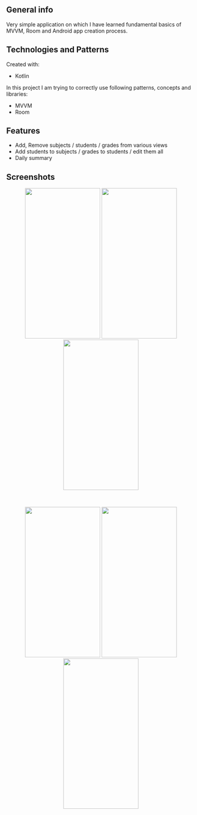 ## General info
Very simple application on which I have learned fundamental basics of MVVM, Room and Android app creation process.
    
## Technologies and Patterns
Created with:
* Kotlin

In this project I am trying to correctly use following patterns, concepts and libraries:
* MVVM
* Room

## Features
* Add, Remove subjects / students / grades from various views
* Add students to subjects / grades to students / edit them all
* Daily summary

## Screenshots

<p align="center">
<img src="https://user-images.githubusercontent.com/52087343/125671117-3c85763d-7b5e-432a-baf0-581307e7c312.png" data-canonical-src="https://gyazo.com/eb5c5741b6a9a16c692170a41a49c858.png" width="200" height="400" />
<img src="https://user-images.githubusercontent.com/52087343/125669026-ab8ef031-5b73-4e51-a6d0-fb67991ef696.jpg" data-canonical-src="https://gyazo.com/eb5c5741b6a9a16c692170a41a49c858.png" width="200" height="400" />
<img src="https://user-images.githubusercontent.com/52087343/125669125-4d775677-a0d2-47f6-bbaa-4972a1389078.jpg" width="200" height="400" />
</p>
&nbsp; &nbsp; &nbsp; &nbsp;
<p align="center">
<img src="https://user-images.githubusercontent.com/52087343/125669020-d85532ae-8323-4255-9638-f7c304a32cfb.jpg" data-canonical-src="https://gyazo.com/eb5c5741b6a9a16c692170a41a49c858.png" width="200" height="400" />
<img src="https://user-images.githubusercontent.com/52087343/125669155-d991e25c-0242-478f-bacb-8f6113ba69ce.jpg" data-canonical-src="https://gyazo.com/eb5c5741b6a9a16c692170a41a49c858.png" width="200" height="400" />
<img src="https://user-images.githubusercontent.com/52087343/125669171-b2489b1d-a075-473f-8114-22a0c256cfff.jpg" data-canonical-src="https://gyazo.com/eb5c5741b6a9a16c692170a41a49c858.png" width="200" height="400" />
</p>
